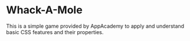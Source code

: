 # Whack-A-Mole
This is a simple game provided by AppAcademy to apply and understand basic CSS features and their properties.
